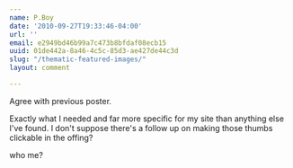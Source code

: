 ```yaml
---
name: P.Boy
date: '2010-09-27T19:33:46-04:00'
url: ''
email: e2949bd46b99a7c473b8bfdaf08ecb15
uuid: 01de442a-8a46-4c5c-85d3-ae427de44c3d
slug: "/thematic-featured-images/"
layout: comment

---
```


Agree with previous poster.

Exactly what I needed and far more specific for my site than anything else I've found.
I don't suppose there's a follow up on making those thumbs clickable in the offing?

who me?
